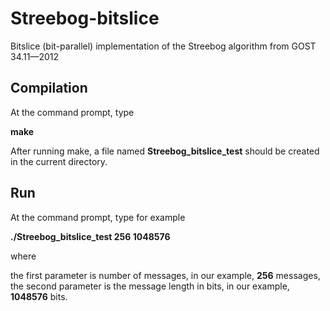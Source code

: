 # Streebog-bitslice 

Bitslice (bit-parallel) implementation of the Streebog algorithm from GOST 34.11—2012

## Compilation

At the command prompt, type 

**make**

After running make, a file named **Streebog_bitslice_test** should be created in the current directory.

## Run

At the command prompt, type for example

**./Streebog_bitslice_test 256 1048576**

where

the first parameter is number of messages, in our example, **256** messages,
the second parameter is the message length in bits, in our example, **1048576** bits.
